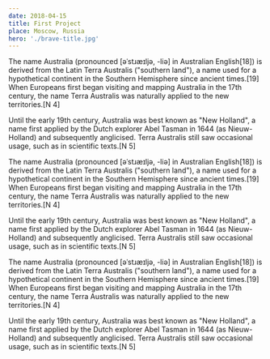 ```yaml
---
date: 2018-04-15
title: First Project
place: Moscow, Russia
hero: './brave-title.jpg'
---
```


The name Australia (pronounced [əˈstɹæɪljə, -liə] in Australian English[18]) is derived from the Latin Terra Australis ("southern land"), a name used for a hypothetical continent in the Southern Hemisphere since ancient times.[19] When Europeans first began visiting and mapping Australia in the 17th century, the name Terra Australis was naturally applied to the new territories.[N 4]

Until the early 19th century, Australia was best known as "New Holland", a name first applied by the Dutch explorer Abel Tasman in 1644 (as Nieuw-Holland) and subsequently anglicised. Terra Australis still saw occasional usage, such as in scientific texts.[N 5]

The name Australia (pronounced [əˈstɹæɪljə, -liə] in Australian English[18]) is derived from the Latin Terra Australis ("southern land"), a name used for a hypothetical continent in the Southern Hemisphere since ancient times.[19] When Europeans first began visiting and mapping Australia in the 17th century, the name Terra Australis was naturally applied to the new territories.[N 4]

Until the early 19th century, Australia was best known as "New Holland", a name first applied by the Dutch explorer Abel Tasman in 1644 (as Nieuw-Holland) and subsequently anglicised. Terra Australis still saw occasional usage, such as in scientific texts.[N 5]

The name Australia (pronounced [əˈstɹæɪljə, -liə] in Australian English[18]) is derived from the Latin Terra Australis ("southern land"), a name used for a hypothetical continent in the Southern Hemisphere since ancient times.[19] When Europeans first began visiting and mapping Australia in the 17th century, the name Terra Australis was naturally applied to the new territories.[N 4]

Until the early 19th century, Australia was best known as "New Holland", a name first applied by the Dutch explorer Abel Tasman in 1644 (as Nieuw-Holland) and subsequently anglicised. Terra Australis still saw occasional usage, such as in scientific texts.[N 5]
